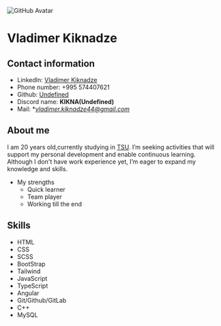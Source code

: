 ![GitHub Avatar](https://www.dertz.in/apps/android/imgs/GitHub-25.jpg)

# Vladimer Kiknadze

## Contact information

- LinkedIn: [Vladimer Kiknadze](https://www.linkedin.com/in/vladimerkiknadze4/)
- Phone number: +995 574407621
- Github: [Undefined](https://github.com/KIKN4)
- Discord name: **KIKNA(Undefined)**
- Mail: **vladimer.kiknadze44@gmail.com*

## About me

I am 20 years old,currently studying in [TSU](https://tsu.ge/). I’m seeking activities that will support my personal development and enable continuous learning. Although I don't have work experience yet, I’m eager to expand my knowledge and skills.

- My strengths
  - Quick learner
  - Team player
  - Working till the end

## Skills

- HTML
- CSS
- SCSS
- BootStrap
- Tailwind
- JavaScript
- TypeScript
- Angular
- Git/Github/GitLab
- C++
- MySQL

